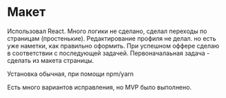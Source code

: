 # Макет
Использовал React. Много логики не сделано, сделал переходы по страницам (простенькие). Редактирование профиля не делал. но есть уже наметки, как правильно оформить. При успешном оффере сделаю в соответствии с последующей задачей. Первоначалаьная задача - сделать из макета страницы.

Установка обычная, при помощи npm/yarn 

Есть много вариантов исправления, но MVP было выполнено.
